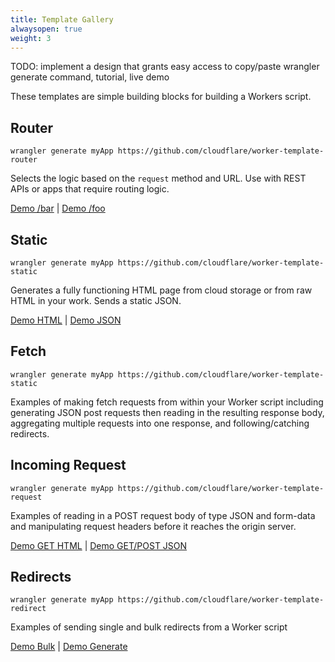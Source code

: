 ```yaml
---
title: Template Gallery
alwaysopen: true
weight: 3
---
```


TODO: implement a design that grants easy access to copy/paste wrangler generate command, tutorial, live demo

These templates are simple building blocks for building a Workers script.

## Router
```
wrangler generate myApp https://github.com/cloudflare/worker-template-router
```

Selects the logic based on the `request` method and URL. Use with REST APIs or apps that require routing logic.

[Demo /bar](http://workers-tooling.cf/demos/router/bar) | [Demo /foo](http://workers-tooling.cf/demos/router/foo)

## Static
```
wrangler generate myApp https://github.com/cloudflare/worker-template-static
```

Generates a fully functioning HTML page from cloud storage or from raw HTML in your work. Sends a static JSON.

[Demo HTML](http://workers-tooling.cf/demos/static/html) |
[Demo JSON](http://workers-tooling.cf/demos/static/json)

## Fetch
```
wrangler generate myApp https://github.com/cloudflare/worker-template-static
```

Examples of making fetch requests from within your Worker script including generating JSON post requests then reading in the resulting response body, aggregating multiple requests into one response, and following/catching redirects.

## Incoming Request
```
wrangler generate myApp https://github.com/cloudflare/worker-template-request
```
Examples of reading in a POST request body of type JSON and form-data and manipulating request headers before it reaches the origin server.

[Demo GET HTML](http://workers-tooling.cf/demos/fetch/html) |
[Demo GET/POST JSON](http://workers-tooling.cf/demos/fetch/json)

## Redirects
```
wrangler generate myApp https://github.com/cloudflare/worker-template-redirect
```

Examples of sending single and bulk redirects from a Worker script

[Demo Bulk](https://workers-tooling.cf/demos/redirect/bulk1) |
[Demo Generate](https://workers-tooling.cf/demos/redirect/generate)



